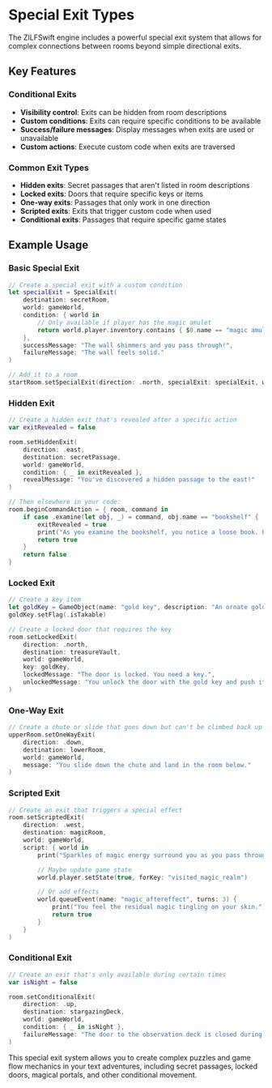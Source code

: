 # Special Exit Types

The ZILFSwift engine includes a powerful special exit system that allows for complex connections between rooms beyond simple directional exits.

## Key Features

### Conditional Exits

- **Visibility control**: Exits can be hidden from room descriptions
- **Custom conditions**: Exits can require specific conditions to be available
- **Success/failure messages**: Display messages when exits are used or unavailable
- **Custom actions**: Execute custom code when exits are traversed

### Common Exit Types

- **Hidden exits**: Secret passages that aren't listed in room descriptions
- **Locked exits**: Doors that require specific keys or items
- **One-way exits**: Passages that only work in one direction
- **Scripted exits**: Exits that trigger custom code when used
- **Conditional exits**: Passages that require specific game states

## Example Usage

### Basic Special Exit

```swift
// Create a special exit with a custom condition
let specialExit = SpecialExit(
    destination: secretRoom,
    world: gameWorld,
    condition: { world in
        // Only available if player has the magic amulet
        return world.player.inventory.contains { $0.name == "magic amulet" }
    },
    successMessage: "The wall shimmers and you pass through!",
    failureMessage: "The wall feels solid."
)

// Add it to a room
startRoom.setSpecialExit(direction: .north, specialExit: specialExit, world: gameWorld)
```

### Hidden Exit

```swift
// Create a hidden exit that's revealed after a specific action
var exitRevealed = false

room.setHiddenExit(
    direction: .east,
    destination: secretPassage,
    world: gameWorld,
    condition: { _ in exitRevealed },
    revealMessage: "You've discovered a hidden passage to the east!"
)

// Then elsewhere in your code:
room.beginCommandAction = { room, command in
    if case .examine(let obj, _) = command, obj.name == "bookshelf" {
        exitRevealed = true
        print("As you examine the bookshelf, you notice a loose book. Pulling it reveals a secret passage!")
        return true
    }
    return false
}
```

### Locked Exit

```swift
// Create a key item
let goldKey = GameObject(name: "gold key", description: "An ornate gold key")
goldKey.setFlag(.isTakable)

// Create a locked door that requires the key
room.setLockedExit(
    direction: .north,
    destination: treasureVault,
    world: gameWorld,
    key: goldKey,
    lockedMessage: "The door is locked. You need a key.",
    unlockedMessage: "You unlock the door with the gold key and push it open."
)
```

### One-Way Exit

```swift
// Create a chute or slide that goes down but can't be climbed back up
upperRoom.setOneWayExit(
    direction: .down,
    destination: lowerRoom,
    world: gameWorld,
    message: "You slide down the chute and land in the room below."
)
```

### Scripted Exit

```swift
// Create an exit that triggers a special effect
room.setScriptedExit(
    direction: .west,
    destination: magicRoom,
    world: gameWorld,
    script: { world in
        print("Sparkles of magic energy surround you as you pass through the portal!")

        // Maybe update game state
        world.player.setState(true, forKey: "visited_magic_realm")

        // Or add effects
        world.queueEvent(name: "magic_aftereffect", turns: 3) {
            print("You feel the residual magic tingling on your skin.")
            return true
        }
    }
)
```

### Conditional Exit

```swift
// Create an exit that's only available during certain times
var isNight = false

room.setConditionalExit(
    direction: .up,
    destination: stargazingDeck,
    world: gameWorld,
    condition: { _ in isNight },
    failureMessage: "The door to the observation deck is closed during daylight hours."
)
```

This special exit system allows you to create complex puzzles and game flow mechanics in your text adventures, including secret passages, locked doors, magical portals, and other conditional movement.
